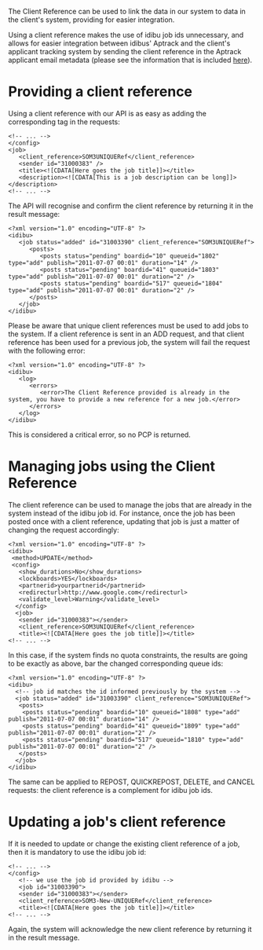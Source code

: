 The Client Reference can be used to link the data in our system to data in the client's system, providing for easier integration.

Using a client reference makes the use of idibu job ids unnecessary, and allows for easier integration between idibus' Aptrack and the client's applicant tracking system by sending the client reference in the Aptrack applicant email metadata (please see the information that is included [here](https://github.com/compono/idibu-api/blob/master/webservices/applicant-management/applicant-management-webservice.md#applicant-email-tracking-metadata)).

Providing a client reference
============================

Using a client reference with our API is as easy as adding the corresponding tag in the requests:
```
<!-- ... -->
</config>
<job>
   <client_reference>SOM3UNIQUERef</client_reference>
   <sender id="31000383" />
   <title><![CDATA[Here goes the job title]]></title>
   <description><![CDATA[This is a job description can be long]]></description>
<!-- ... -->
```
The API will recognise and confirm the client reference by returning it in the result message:
```  
<?xml version="1.0" encoding="UTF-8" ?>
<idibu>
   <job status="added" id="31003390" client_reference="SOM3UNIQUERef">
      <posts>
         <posts status="pending" boardid="10" queueid="1802" type="add" publish="2011-07-07 00:01" duration="14" />
         <posts status="pending" boardid="41" queueid="1803" type="add" publish="2011-07-07 00:01" duration="2" />
         <posts status="pending" boardid="517" queueid="1804" type="add" publish="2011-07-07 00:01" duration="2" />
      </posts>
   </job>
</idibu>
```
Please be aware that unique client references must be used to add jobs to the system. If a client reference is sent in an ADD request, and that client reference has been used for a previous job, the system will fail the request with the following error:
```
<?xml version="1.0" encoding="UTF-8" ?>
<idibu>
   <log>
      <errors>
         <error>The Client Reference provided is already in the system, you have to provide a new reference for a new job.</error>		
      </errors>
   </log>
</idibu>
```
This is considered a critical error, so no PCP is returned.

Managing jobs using the Client Reference
========================================

The client reference can be used to manage the jobs that are already in the system instead of the idibu job id. For instance, once the job has been posted once with a client reference, updating that job is just a matter of changing the request accordingly:
```
<?xml version="1.0" encoding="UTF-8" ?>
<idibu>
 <method>UPDATE</method>
 <config>
   <show_durations>No</show_durations>
   <lockboards>YES</lockboards>
   <partnerid>yourpartnerid</partnerid>
   <redirecturl>http://www.google.com</redirecturl>
   <validate_level>Warning</validate_level>
  </config>
  <job>
   <sender id="31000383"></sender>
   <client_reference>SOM3UNIQUERef</client_reference>
   <title><![CDATA[Here goes the job title]]></title>
<!-- ... -->
```
In this case, if the system finds no quota constraints, the results are going to be exactly as above, bar the changed corresponding queue ids:
```
<?xml version="1.0" encoding="UTF-8" ?>
<idibu>
  <!-- job id matches the id informed previously by the system -->
  <job status="added" id="31003390" client_reference="SOM3UNIQUERef">
   <posts>
    <posts status="pending" boardid="10" queueid="1808" type="add" publish="2011-07-07 00:01" duration="14" />
    <posts status="pending" boardid="41" queueid="1809" type="add" publish="2011-07-07 00:01" duration="2" />
    <posts status="pending" boardid="517" queueid="1810" type="add" publish="2011-07-07 00:01" duration="2" />
   </posts>
  </job>
</idibu>
```
The same can be applied to REPOST, QUICKREPOST, DELETE, and CANCEL requests: the client reference is a complement for idibu job ids.

Updating a job's client reference
===================================

If it is needed to update or change the existing client reference of a job, then it is mandatory to use the idibu job id:
```
<!-- ... -->
</config>
   <!-- we use the job id provided by idibu -->
   <job id="31003390">
   <sender id="31000383"></sender>
   <client_reference>SOM3-New-UNIQUERef</client_reference>
   <title><![CDATA[Here goes the job title]]></title>
<!-- ... -->
```

Again, the system will acknowledge the new client reference by returning it in the result message.
